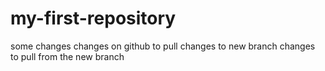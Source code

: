# my-first-repository
some changes
changes on github to pull
changes to new branch
changes to pull from the new branch
